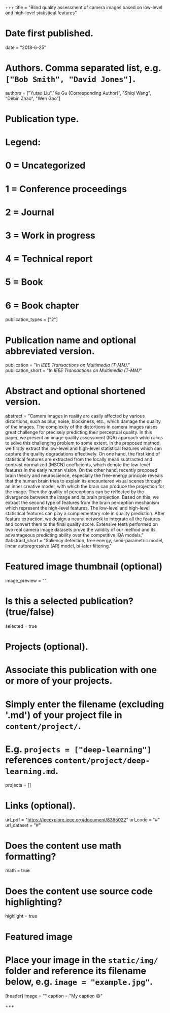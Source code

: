 +++
title = "Blind quality assessment of camera images based on low-level and high-level statistical features"

# Date first published.
date = "2018-6-25"

# Authors. Comma separated list, e.g. `["Bob Smith", "David Jones"]`.
authors = ["Yutao Liu","Ke Gu (Corresponding Author)", "Shiqi Wang", "Debin Zhao", "Wen Gao"]
# Publication type.
# Legend:
# 0 = Uncategorized
# 1 = Conference proceedings
# 2 = Journal
# 3 = Work in progress
# 4 = Technical report
# 5 = Book
# 6 = Book chapter
publication_types = ["2"]

# Publication name and optional abbreviated version.
publication = "In *IEEE Transactions on Multimedia (T-MM)*."
publication_short = "In *IEEE Transactions on Multimedia (T-MM)*"

# Abstract and optional shortened version.
abstract = "Camera images in reality are easily affected by various distortions, such as blur, noise, blockiness, etc., which damage the quality of the images. The complexity of the distortions in camera images raises great challenge for precisely predicting their perceptual quality. In this paper, we present an image quality assessment (IQA) approach which aims to solve this challenging problem to some extent. In the proposed method, we firstly extract the low-level and high-level statistical features which can capture the quality degradations effectively. On one hand, the first kind of statistical features are extracted from the locally mean subtracted and contrast normalized (MSCN) coefficients, which denote the low-level features in the early human vision. On the other hand, recently proposed brain theory and neuroscience, especially the free-energy principle reveals that the human brain tries to explain its encountered visual scenes through an inner creative model, with which the brain can produce the projection for the image. Then the quality of perceptions can be reflected by the divergence between the image and its brain projection. Based on this, we extract the second type of features from the brain perception mechanism which represent the high-level features. The low-level and high-level statistical features can play a complementary role in quality prediction. After feature extraction, we design a neural network to integrate all the features and convert them to the final quality score. Extensive tests performed on two real camera image datasets prove the validity of our method and its advantageous predicting ability over the competitive IQA models."
#abstract_short = "Saliency detection, free energy, semi-parametric model, linear autoregressive (AR) model, bi-later filtering."

# Featured image thumbnail (optional)
image_preview = ""

# Is this a selected publication? (true/false)
selected = true

# Projects (optional).
#   Associate this publication with one or more of your projects.
#   Simply enter the filename (excluding '.md') of your project file in `content/project/`.
#   E.g. `projects = ["deep-learning"]` references `content/project/deep-learning.md`.
projects = []

# Links (optional).
url_pdf = "https://ieeexplore.ieee.org/document/8395022"
url_code = "#"
url_dataset = "#"




# Does the content use math formatting?
math = true

# Does the content use source code highlighting?
highlight = true

# Featured image
# Place your image in the `static/img/` folder and reference its filename below, e.g. `image = "example.jpg"`.
[header]
image = ""
caption = "My caption 😄"

+++
